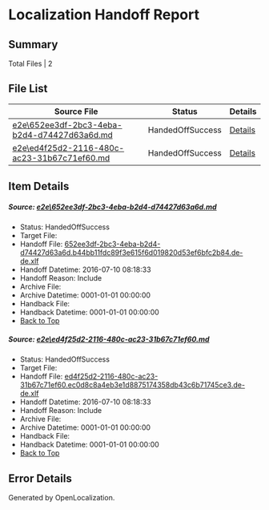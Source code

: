 # <a name='report-top'></a> Localization Handoff Report

## Summary
 Total Files | 2

## File List
 Source File | Status | Details 
 ----------- | ------ | ------- 
 [e2e\652ee3df-2bc3-4eba-b2d4-d74427d63a6d.md](https://github.com/OpenLocalizationTestOrg/oltest/blob/dc8a73cafa45e33561a6fcf94862899f9dd08559/e2e/652ee3df-2bc3-4eba-b2d4-d74427d63a6d.md) | HandedOffSuccess | [Details](#67c26c6e74ecea3a2e004351f9ddef162cd3102c1)
 [e2e\ed4f25d2-2116-480c-ac23-31b67c71ef60.md](https://github.com/OpenLocalizationTestOrg/oltest/blob/dc8a73cafa45e33561a6fcf94862899f9dd08559/e2e/ed4f25d2-2116-480c-ac23-31b67c71ef60.md) | HandedOffSuccess | [Details](#cc5767b72cc9141f453cd5439ce8fdbee8c429b22)

## Item Details
##### <a name='67c26c6e74ecea3a2e004351f9ddef162cd3102c1'></a> Source: [e2e\652ee3df-2bc3-4eba-b2d4-d74427d63a6d.md](https://github.com/OpenLocalizationTestOrg/oltest/blob/dc8a73cafa45e33561a6fcf94862899f9dd08559/e2e/652ee3df-2bc3-4eba-b2d4-d74427d63a6d.md)
* Status: HandedOffSuccess
* Target File: 
* Handoff File: [652ee3df-2bc3-4eba-b2d4-d74427d63a6d.b44bb11fdc89f3e615f6d019820d53ef6bfc2b84.de-de.xlf](https://github.com/OpenLocalizationTestOrg/olhandoff-e2e/blob/9a2ae5a527f60650042a0d9d88b194ae77dfac66/ol-handoff/OpenLocalizationTestOrg/oltest-dede-fly/ci/ht/652ee3df-2bc3-4eba-b2d4-d74427d63a6d.b44bb11fdc89f3e615f6d019820d53ef6bfc2b84.de-de.xlf)
* Handoff Datetime: 2016-07-10 08:18:33
* Handoff Reason: Include
* Archive File: 
* Archive Datetime: 0001-01-01 00:00:00
* Handback File: 
* Handback Datetime: 0001-01-01 00:00:00
* [Back to Top](#report-top)

##### <a name='cc5767b72cc9141f453cd5439ce8fdbee8c429b22'></a> Source: [e2e\ed4f25d2-2116-480c-ac23-31b67c71ef60.md](https://github.com/OpenLocalizationTestOrg/oltest/blob/dc8a73cafa45e33561a6fcf94862899f9dd08559/e2e/ed4f25d2-2116-480c-ac23-31b67c71ef60.md)
* Status: HandedOffSuccess
* Target File: 
* Handoff File: [ed4f25d2-2116-480c-ac23-31b67c71ef60.ec0d8c8a4eb3e1d8875174358db43c6b71745ce3.de-de.xlf](https://github.com/OpenLocalizationTestOrg/olhandoff-e2e/blob/9a2ae5a527f60650042a0d9d88b194ae77dfac66/ol-handoff/OpenLocalizationTestOrg/oltest-dede-fly/ci/ht/ed4f25d2-2116-480c-ac23-31b67c71ef60.ec0d8c8a4eb3e1d8875174358db43c6b71745ce3.de-de.xlf)
* Handoff Datetime: 2016-07-10 08:18:33
* Handoff Reason: Include
* Archive File: 
* Archive Datetime: 0001-01-01 00:00:00
* Handback File: 
* Handback Datetime: 0001-01-01 00:00:00
* [Back to Top](#report-top)


## Error Details

Generated by OpenLocalization.
